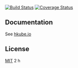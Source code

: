 [![Build Status](https://travis-ci.org/kube-HPC/algorithm-operator.svg?branch=master)](https://travis-ci.org/kube-HPC/algorithm-operator)
[![Coverage Status](https://coveralls.io/repos/github/kube-HPC/algorithm-operator/badge.svg?branch=master)](https://coveralls.io/github/kube-HPC/algorithm-operator?branch=master)

## Documentation

See [hkube.io](http://hkube.io/)

## License

[MIT](LICENSE)
2
h
